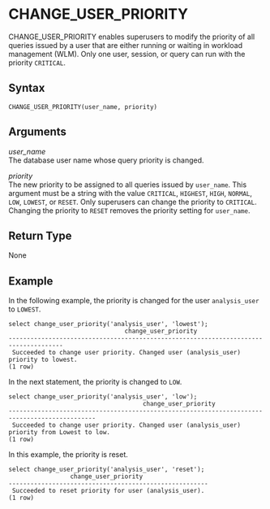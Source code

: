 # CHANGE\_USER\_PRIORITY<a name="r_CHANGE_USER_PRIORITY"></a>

CHANGE\_USER\_PRIORITY enables superusers to modify the priority of all queries issued by a user that are either running or waiting in workload management \(WLM\)\. Only one user, session, or query can run with the priority `CRITICAL`\.

## Syntax<a name="r_CHANGE_USER_PRIORITY-synopsis"></a>

```
CHANGE_USER_PRIORITY(user_name, priority)
```

## Arguments<a name="r_CHANGE_USER_PRIORITY-argument"></a>

 *user\_name*   
The database user name whose query priority is changed\. 

 *priority*   
The new priority to be assigned to all queries issued by `user_name`\. This argument must be a string with the value `CRITICAL`, `HIGHEST`, `HIGH`, `NORMAL`, `LOW`, `LOWEST`, or `RESET`\. Only superusers can change the priority to `CRITICAL`\. Changing the priority to `RESET` removes the priority setting for `user_name`\.

## Return Type<a name="r_CHANGE_USER_PRIORITY-return-type"></a>

None

## Example<a name="r_CHANGE_USER_PRIORITY-example"></a>

In the following example, the priority is changed for the user `analysis_user` to `LOWEST`\.

```
select change_user_priority('analysis_user', 'lowest');
                                change_user_priority
-------------------------------------------------------------------------------------
 Succeeded to change user priority. Changed user (analysis_user) priority to lowest.
(1 row)
```

In the next statement, the priority is changed to `LOW`\.

```
select change_user_priority('analysis_user', 'low');
                                     change_user_priority
----------------------------------------------------------------------------------------------
 Succeeded to change user priority. Changed user (analysis_user) priority from Lowest to low.
(1 row)
```

In this example, the priority is reset\.

```
select change_user_priority('analysis_user', 'reset');
                 change_user_priority
-------------------------------------------------------
 Succeeded to reset priority for user (analysis_user).
(1 row)
```